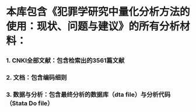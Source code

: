 
# 本库包含《犯罪学研究中量化分析方法的使用：现状、问题与建议》的所有分析材料：
### 1. CNKI全部文献：包含检索出的3561篇文献
### 2. 文档：包含编码细则
### 3. 数据与分析：包含最终分析的数据库（dta file）与分析代码（Stata Do file）
